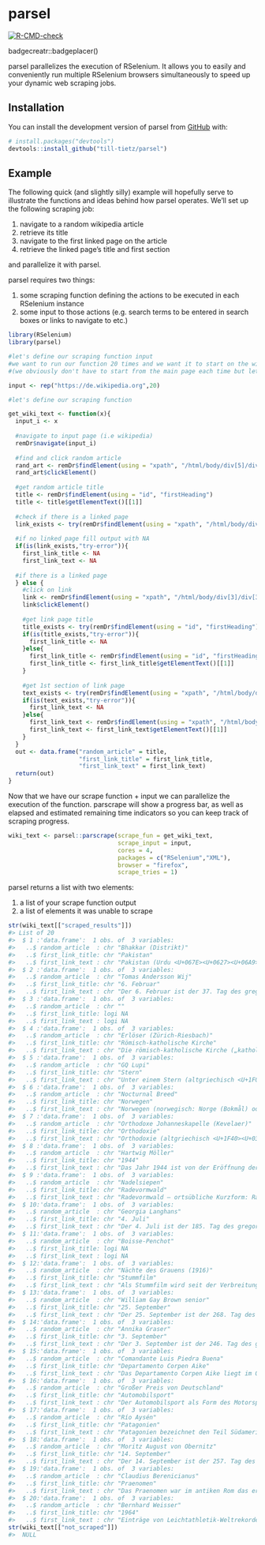 
<!-- README.md is generated from README.Rmd. Please edit that file -->

# parsel

<!-- badges: start -->

[![R-CMD-check](https://github.com/till-tietz/parsel/workflows/R-CMD-check/badge.svg)](https://github.com/till-tietz/parsel/actions)
<!-- badges: end -->

badgecreatr::badgeplacer()

parsel parallelizes the execution of RSelenium. It allows you to easily
and conveniently run multiple RSelenium browsers simultaneously to speed
up your dynamic web scraping jobs.

## Installation

You can install the development version of parsel from
[GitHub](https://github.com/) with:

``` r
# install.packages("devtools")
devtools::install_github("till-tietz/parsel")
```

## Example

The following quick (and slightly silly) example will hopefully serve to
illustrate the functions and ideas behind how parsel operates. We’ll set
up the following scraping job:

1.  navigate to a random wikipedia article
2.  retrieve its title
3.  navigate to the first linked page on the article
4.  retrieve the linked page’s title and first section

and parallelize it with parsel.

parsel requires two things:

1.  some scraping function defining the actions to be executed in each
    RSelenium instance
2.  some input to those actions (e.g. search terms to be entered in
    search boxes or links to navigate to etc.)

<!-- end list -->

``` r
library(RSelenium)
library(parsel)

#let's define our scraping function input 
#we want to run our function 20 times and we want it to start on the wikipedia main page each time 
#(we obviously don't have to start from the main page each time but let's run with this for illustrative purposes)

input <- rep("https://de.wikipedia.org",20)

#let's define our scraping function 

get_wiki_text <- function(x){
  input_i <- x
  
  #navigate to input page (i.e wikipedia)
  remDr$navigate(input_i)
  
  #find and click random article 
  rand_art <- remDr$findElement(using = "xpath", "/html/body/div[5]/div[2]/nav[1]/div/ul/li[3]/a")
  rand_art$clickElement()
  
  #get random article title 
  title <- remDr$findElement(using = "id", "firstHeading")
  title <- title$getElementText()[[1]]
  
  #check if there is a linked page
  link_exists <- try(remDr$findElement(using = "xpath", "/html/body/div[3]/div[3]/div[5]/div[1]/p[1]/a[1]"))
  
  #if no linked page fill output with NA
  if(is(link_exists,"try-error")){
    first_link_title <- NA
    first_link_text <- NA
  
  #if there is a linked page
  } else {
    #click on link
    link <- remDr$findElement(using = "xpath", "/html/body/div[3]/div[3]/div[5]/div[1]/p[1]/a[1]")
    link$clickElement()
    
    #get link page title
    title_exists <- try(remDr$findElement(using = "id", "firstHeading"))
    if(is(title_exists,"try-error")){
      first_link_title <- NA
    }else{
      first_link_title <- remDr$findElement(using = "id", "firstHeading")
      first_link_title <- first_link_title$getElementText()[[1]]
    }
    
    #get 1st section of link page
    text_exists <- try(remDr$findElement(using = "xpath", "/html/body/div[3]/div[3]/div[5]/div[1]/p[1]"))
    if(is(text_exists,"try-error")){
      first_link_text <- NA
    }else{
      first_link_text <- remDr$findElement(using = "xpath", "/html/body/div[3]/div[3]/div[5]/div[1]/p[1]")
      first_link_text <- first_link_text$getElementText()[[1]]
    }
  }
  out <- data.frame("random_article" = title,
                    "first_link_title" = first_link_title,
                    "first_link_text" = first_link_text)
  return(out)
}
```

Now that we have our scrape function + input we can parallelize the
execution of the function. parscrape will show a progress bar, as well
as elapsed and estimated remaining time indicators so you can keep track
of scraping progress.

``` r
wiki_text <- parsel::parscrape(scrape_fun = get_wiki_text,
                               scrape_input = input,
                               cores = 4,
                               packages = c("RSelenium","XML"),
                               browser = "firefox",
                               scrape_tries = 1)
```

parsel returns a list with two elements:

1.  a list of your scrape function output
2.  a list of elements it was unable to scrape

<!-- end list -->

``` r
str(wiki_text[["scraped_results"]])
#> List of 20
#>  $ 1 :'data.frame':  1 obs. of  3 variables:
#>   ..$ random_article  : chr "Bhakkar (Distrikt)"
#>   ..$ first_link_title: chr "Pakistan"
#>   ..$ first_link_text : chr "Pakistan (Urdu <U+067E><U+0627><U+06A9><U+0633><U+062A><U+0627><U+0646>  [pa<U+02D0>k<U+026A>st<U+032A>a<U+02D0"| __truncated__
#>  $ 2 :'data.frame':  1 obs. of  3 variables:
#>   ..$ random_article  : chr "Tomas Andersson Wij"
#>   ..$ first_link_title: chr "6. Februar"
#>   ..$ first_link_text : chr "Der 6. Februar ist der 37. Tag des gregorianischen Kalenders, somit bleiben 328 Tage (in Schaltjahren 329 Tage)"| __truncated__
#>  $ 3 :'data.frame':  1 obs. of  3 variables:
#>   ..$ random_article  : chr ""
#>   ..$ first_link_title: logi NA
#>   ..$ first_link_text : logi NA
#>  $ 4 :'data.frame':  1 obs. of  3 variables:
#>   ..$ random_article  : chr "Erlöser (Zürich-Riesbach)"
#>   ..$ first_link_title: chr "Römisch-katholische Kirche"
#>   ..$ first_link_text : chr "Die römisch-katholische Kirche („katholisch“ von griechisch <U+03BA>a<U+03B8><U+03BF><U+03BB><U+03B9><U+03BA><U"| __truncated__
#>  $ 5 :'data.frame':  1 obs. of  3 variables:
#>   ..$ random_article  : chr "GQ Lupi"
#>   ..$ first_link_title: chr "Stern"
#>   ..$ first_link_text : chr "Unter einem Stern (altgriechisch <U+1F00>st<U+03AE><U+03C1>, <U+1F04>st<U+03C1><U+03BF><U+03BD> aster, astron u"| __truncated__
#>  $ 6 :'data.frame':  1 obs. of  3 variables:
#>   ..$ random_article  : chr "Nocturnal Breed"
#>   ..$ first_link_title: chr "Norwegen"
#>   ..$ first_link_text : chr "Norwegen (norwegisch: Norge (Bokmål) oder Noreg (Nynorsk); nordsamisch: Norga; lulesamisch: Vuodna; südsamisch:"| __truncated__
#>  $ 7 :'data.frame':  1 obs. of  3 variables:
#>   ..$ random_article  : chr "Orthodoxe Johanneskapelle (Kevelaer)"
#>   ..$ first_link_title: chr "Orthodoxie"
#>   ..$ first_link_text : chr "Orthodoxie (altgriechisch <U+1F40><U+03C1><U+03B8><U+03CC><U+03C2> orthós „richtig“, „geradlinig“ und d<U+03CC>"| __truncated__
#>  $ 8 :'data.frame':  1 obs. of  3 variables:
#>   ..$ random_article  : chr "Hartwig Möller"
#>   ..$ first_link_title: chr "1944"
#>   ..$ first_link_text : chr "Das Jahr 1944 ist von der Eröffnung der „Zweiten Front“ in Westeuropa im Zweiten Weltkrieg gegen das Deutsche R"| __truncated__
#>  $ 9 :'data.frame':  1 obs. of  3 variables:
#>   ..$ random_article  : chr "Nadelsiepen"
#>   ..$ first_link_title: chr "Radevormwald"
#>   ..$ first_link_text : chr "Radevormwald – ortsübliche Kurzform: Rade – gehört zu den ältesten Städten im Bergischen Land in Nordrhein-West"| __truncated__
#>  $ 10:'data.frame':  1 obs. of  3 variables:
#>   ..$ random_article  : chr "Georgia Langhans"
#>   ..$ first_link_title: chr "4. Juli"
#>   ..$ first_link_text : chr "Der 4. Juli ist der 185. Tag des gregorianischen Kalenders (der 186. in Schaltjahren), somit bleiben 180 Tage b"| __truncated__
#>  $ 11:'data.frame':  1 obs. of  3 variables:
#>   ..$ random_article  : chr "Boisse-Penchot"
#>   ..$ first_link_title: logi NA
#>   ..$ first_link_text : logi NA
#>  $ 12:'data.frame':  1 obs. of  3 variables:
#>   ..$ random_article  : chr "Nächte des Grauens (1916)"
#>   ..$ first_link_title: chr "Stummfilm"
#>   ..$ first_link_text : chr "Als Stummfilm wird seit der Verbreitung des Tonfilms in den 1920er-Jahren ein Film ohne technisch-mechanisch vo"| __truncated__
#>  $ 13:'data.frame':  1 obs. of  3 variables:
#>   ..$ random_article  : chr "William Gay Brown senior"
#>   ..$ first_link_title: chr "25. September"
#>   ..$ first_link_text : chr "Der 25. September ist der 268. Tag des gregorianischen Kalenders (der 269. in Schaltjahren). Zum Jahresende ver"| __truncated__
#>  $ 14:'data.frame':  1 obs. of  3 variables:
#>   ..$ random_article  : chr "Annika Graser"
#>   ..$ first_link_title: chr "3. September"
#>   ..$ first_link_text : chr "Der 3. September ist der 246. Tag des gregorianischen Kalenders (der 247. in Schaltjahren), somit bleiben 119 T"| __truncated__
#>  $ 15:'data.frame':  1 obs. of  3 variables:
#>   ..$ random_article  : chr "Comandante Luis Piedra Buena"
#>   ..$ first_link_title: chr "Departamento Corpen Aike"
#>   ..$ first_link_text : chr "Das Departamento Corpen Aike liegt im Osten der Provinz Santa Cruz im Süden Argentiniens und ist eine der siebe"| __truncated__
#>  $ 16:'data.frame':  1 obs. of  3 variables:
#>   ..$ random_article  : chr "Großer Preis von Deutschland"
#>   ..$ first_link_title: chr "Automobilsport"
#>   ..$ first_link_text : chr "Der Automobilsport als Form des Motorsports umfasst alle Disziplinen und Wettbewerbe, die das möglichst schnell"| __truncated__
#>  $ 17:'data.frame':  1 obs. of  3 variables:
#>   ..$ random_article  : chr "Río Aysén"
#>   ..$ first_link_title: chr "Patagonien"
#>   ..$ first_link_text : chr "Patagonien bezeichnet den Teil Südamerikas, der sich südlich der Flüsse Río Colorado in Argentinien und Río Bío"| __truncated__
#>  $ 18:'data.frame':  1 obs. of  3 variables:
#>   ..$ random_article  : chr "Moritz August von Obernitz"
#>   ..$ first_link_title: chr "14. September"
#>   ..$ first_link_text : chr "Der 14. September ist der 257. Tag des gregorianischen Kalenders (der 258. in Schaltjahren), somit bleiben noch"| __truncated__
#>  $ 19:'data.frame':  1 obs. of  3 variables:
#>   ..$ random_article  : chr "Claudius Berenicianus"
#>   ..$ first_link_title: chr "Praenomen"
#>   ..$ first_link_text : chr "Das Praenomen war im antiken Rom das erste Glied der dreiteiligen Namensform (tria nomina) männlicher römischer"| __truncated__
#>  $ 20:'data.frame':  1 obs. of  3 variables:
#>   ..$ random_article  : chr "Bernhard Weisser"
#>   ..$ first_link_title: chr "1964"
#>   ..$ first_link_text : chr "Einträge von Leichtathletik-Weltrekorden siehe unter der jeweiligen Disziplin unter Leichtathletik."
str(wiki_text[["not_scraped"]])
#>  NULL
```
